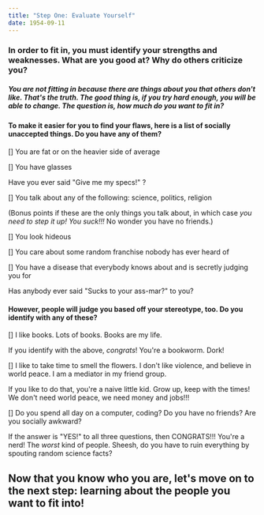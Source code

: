 ```yaml
---
title: "Step One: Evaluate Yourself"
date: 1954-09-11
---
```


### In order to fit in, you must identify your strengths and weaknesses. What are you good at? Why do others criticize you? 

##### You are not fitting in because there are things about you that others don't like. That's the truth. The good thing is, if you try hard enough, you will be able to change. The question is, how much do you want to fit in?

#### To make it easier for you to find your flaws, here is a list of socially unaccepted things. Do you have any of them?

[] You are fat or on the heavier side of average

[] You have glasses

Have you ever said "Give me my specs!" ?


[] You talk about any of the following: science, politics, religion

(Bonus points if these are the only things you talk about, in which case *you need to step it up! You suck!!!* No wonder you have no friends.)

[] You look hideous

[] You care about some random franchise nobody has ever heard of

[] You have a disease that everybody knows about and is secretly judging you for

Has anybody ever said "Sucks to your ass-mar?" to you?

#### However, people will judge you based off your stereotype, too. Do you identify with any of these?

[] I like books. Lots of books. Books are my life. 

If you identify with the above, *congrats*! You're a bookworm. Dork!

[] I like to take time to smell the flowers. I don't like violence, and believe in world peace. I am a mediator in my friend group.

If you like to do that, you're a naive little kid. Grow up, keep with the times! We don't need world peace, we need money and jobs!!!

[] Do you spend all day on a computer, coding? Do you have no friends? Are you socially awkward? 

If the answer is "YES!" to all three questions, then CONGRATS!!! You're a nerd! The *worst* kind of people. Sheesh, do you have to ruin everything by spouting random science facts?


## Now that you know who you are, let's move on to the next step: learning about the people you want to fit into!

